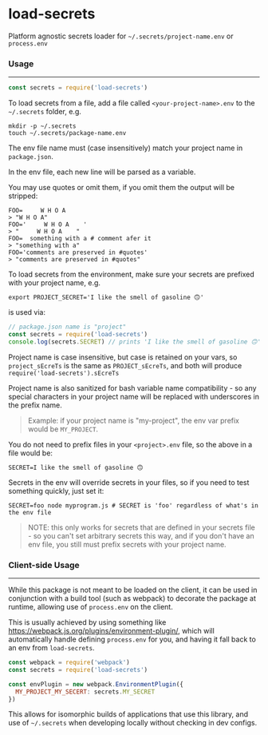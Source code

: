 # load-secrets
Platform agnostic secrets loader for `~/.secrets/project-name.env` or `process.env`

### Usage
---

```javascript
const secrets = require('load-secrets')
```

To load secrets from a file, add a file called `<your-project-name>.env` to the `~/.secrets` folder, e.g.

```shell
mkdir -p ~/.secrets
touch ~/.secrets/package-name.env
```

The env file name must (case insensitively) match your project name in `package.json`.

In the env file, each new line will be parsed as a variable.

You may use quotes or omit them, if you omit them the output will be stripped:
```shell
FOO=     W H O A    
> "W H O A"
FOO='     W H O A    '
> "     W H O A    "
FOO=  something with a # comment afer it
> "something with a"
FOO='comments are preserved in #quotes'
> "comments are preserved in #quotes"
```

To load secrets from the environment, make sure your secrets are prefixed with your project name, e.g.

```shell
export PROJECT_SECRET='I like the smell of gasoline 🙃'
```
is used via:
```javascript
// package.json name is "project"
const secrets = require('load-secrets')
console.log(secrets.SECRET) // prints 'I like the smell of gasoline 🙃'
```
Project name is case insensitive, but case is retained on your vars, so `project_sEcreTs` is the same as `PROJECT_sEcreTs`, and both will produce `require('load-secrets').sEcreTs`

Project name is also sanitized for bash variable name compatibility - so any special characters in your project name will be replaced with underscores in the prefix name.

> Example: if your project name is "my-project", the env var prefix would be `MY_PROJECT`.

You do not need to prefix files in your `<project>.env` file, so the above in a file would be:

```shell
SECRET=I like the smell of gasoline 🙃
```

Secrets in the env will override secrets in your files, so if you need to test something quickly, just set it:

```shell
SECRET=foo node myprogram.js # SECRET is 'foo' regardless of what's in the env file
```

> NOTE: this only works for secrets that are defined in your secrets file - so you can't set arbitrary secrets this way, and if you don't have an env file, you still must prefix secrets with your project name.

### Client-side Usage
---

While this package is not meant to be loaded on the client, it can be used in conjunction with a build tool (such as webpack) to decorate the package at runtime, allowing use of `process.env` on the client.

This is usually achieved by using something like https://webpack.js.org/plugins/environment-plugin/, which will automatically handle defining `process.env` for you, and having it fall back to an env from `load-secrets`.

```javascript
const webpack = require('webpack')
const secrets = require('load-secrets')

const envPlugin = new webpack.EnvironmentPlugin({
  MY_PROJECT_MY_SECERT: secrets.MY_SECRET
})
```

This allows for isomorphic builds of applications that use this library, and use of `~/.secrets` when developing locally without checking in dev configs.
